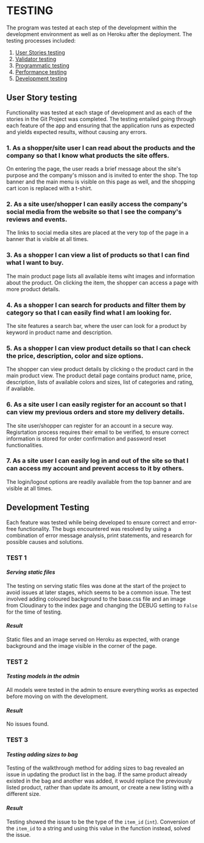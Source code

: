 # TESTING
The program was tested at each step of the development within the development environment as well as on Heroku after the deployment. The testing processes included:
1. [User Stories testing](#user-stories-testing)
2. [Validator testing](#validator-testing)
2. [Programmatic testing](#programmatic-testing)
3. [Performance testing](#performance-testing)
4. [Development testing](#bugs-and-fixes)

## <a name="user-stories-testing"></a>User Story testing
Functionality was tested at each stage of development and as each of the stories in the Git Project was completed.
The testing entailed going through each feature of the app and ensuring that the application runs as expected and yields expected results, without causing any errors.

### 1. As a shopper/site user I can read about the products and the company so that I know what products the site offers.

On entering the page, the user reads a brief message about the site's purpose and the company's misson and is invited to enter the shop. The top banner and the main menu is visible on this page as well, and the shopping cart icon is replaced with a t-shirt. 

### 2. As a site user/shopper I can easily access the company's social media from the website so that I see the company's reviews and events.

The links to social media sites are placed at the very top of the page in a banner that is visible at all times.

### 3. As a shopper I can view a list of products so that I can find what I want to buy.

The main product page lists all available items wiht images and information about the product. On clicking the item, the shopper can access a page with more product details.

### 4. As a shopper I can search for products and filter them by category so that I can easily find what I am looking for.

The site features a search bar, where the user can look for a product by keyword in product name and description.

### 5. As a shopper I can view product details so that I can check the price, description, color and size options.

The shopper can view product details by clicking o the product card in the main product view. The product detail page contains product name, price, description, lists of available colors and sizes, list of categories and rating, if available.

### 6. As a site user I can easily register for an account so that I can view my previous orders and store my delivery details.

The site user/shopper can register for an account in a secure way. Regisrtation process requires their email to be verified, to ensure correct information is stored for order confirmation and password reset functionalities.

### 7. As a site user I can easily log in and out of the site so that I can access my account and prevent access to it by others.

The login/logout options are readily available from the top banner and are visible at all times.

<!-- ## <a name="validator-testing"></a>Validator testing 
Each view file has been checked with [Pep 8 online check](http://pep8online.com/) validator. The development took place also in an environment  with enabled linters: pylint, flake8 and cornflakes-linter (VS Code extensions).
Some errors raised by Pep 8 refer to the length of links to code refernced in comments and have not been resolved.
HTML and CSS were checked in their relevant W3C validators and results with some notes on remaining errors and warnings are available [here](https://github.com/Koko-66/teaze/blob/main/static/data/CSS%20and%20HTML%20validation.pdf).
Lighthouse reports can be accessed [here]

## <a name="programmatic-testing"></a>Programmatic testing 
In addition to testing the code during the development using various print statments, the code was also tested programmatically using Unittest.
Each application has its own `tests` with test files divided according to the part they are testing - `models`, `views` and `forms`. 
The testing is done in an SQlite database separate from the production one, which uses its own `test_settings.py` file.
The decisions on which part of code needed testing were based on reports generated with the use of __Coverage__ plugin and at the most current report stands at 92%. -->

<!-- ## <a name="performance-testing"></a>Performance and responsiveness testing
Performance testing was done by running the application on various devices and browsers, including:
- Browsers: Firefox 9, Chrome, Safari, Samsung (mobile)
- Devices: Laptop 13', Samsung Note 8 and Samsung Note 10, iPad Pro 10 inch
In addition, the responsiveness of design was tested extensively in Firefox DevTools. -->

## <a name="bugs-and-fixes"></a>Development Testing
Each feature was tested while being developed to ensure correct and error-free functionality. The bugs encountered was resolved by using a combination of error message analysis, print statements, and research for possible causes and solutions.

### TEST 1 ###

#### _Serving static files_ ####
The testing on serving static files was done at the start of the project to avoid issues at later stages, which seems to be a common issue. The test involved adding coloured background to the base.css file and an image from Cloudinary to the index page and changing the DEBUG setting to `False` for the time of testing.
#### _Result_ ####
Static files and an image served on Heroku as expected, with orange background and the image visible in the corner of the page.

### TEST 2 ###

#### _Testing models in the admin_ ####
All models were tested in the admin to ensure everything works as expected before moving on with the development.
#### _Result_ ####
No issues found.

### TEST 3 ###

#### _Testing adding sizes to bag_ ####
Testing of the walkthrough method for adding sizes to bag 
revealed an issue in updating the product list in the bag. If the same product already existed in the bag and another was added, it would replace the previously listed product, rather than update its amount, or create a new listing with a different size.
#### _Result_ ####
Testing showed the issue to be the type of the `item_id` (`int`). Conversion of the `item_id` to a string and using this value in the function instead, solved the issue.

<!-- ### Issues pending fixing -->
